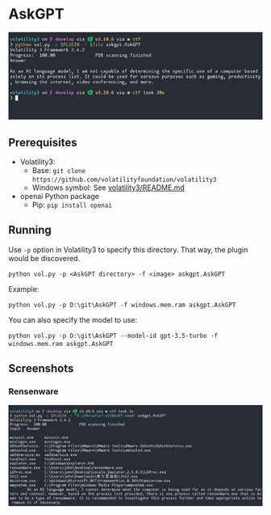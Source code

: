 # AskGPT

![Running AskGPT](images/screenshot.png)

## Prerequisites

-   Volatility3:
    -   Base: `git clone https://github.com/volatilityfoundation/volatility3`
    -   Windows symbol: See [volatility3/README.md](https://github.com/volatilityfoundation/volatility3#symbol-tables)
-   openai Python package
    -   Pip: `pip install openai`

## Running

Use `-p` option in Volatility3 to specify this directory. That way, the plugin
would be discovered.

```
python vol.py -p <AskGPT directory> -f <image> askgpt.AskGPT
```

Example:

```
python vol.py -p D:\git\AskGPT -f windows.mem.ram askgpt.AskGPT
```

You can also specify the model to use:

```
python vol.py -p D:\git\AskGPT --model-id gpt-3.5-turbo -f windows.mem.ram askgpt.AskGPT
```


## Screenshots

### Rensenware

![Scanning Windows 7 running Rensenware](images/rensenware2.png)
